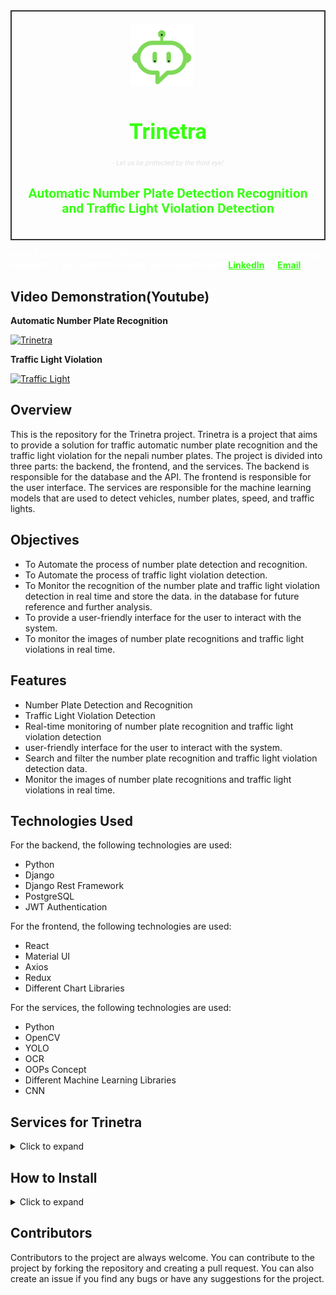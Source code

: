 <div style="border: 2px solid #333; padding: 20px; display: flex; align-items: center; justify-content: center;">
    <div style="text-align: center;">
        <img src="/results/trinetra.png" width="100" height="100" style="margin-right: 20px;">
        <h1 style="font-family: 'Roboto', sans-serif; font-size: 2.5em; color: #39FF14;">Trinetra</h1>
        <h6 style="font-family: 'Roboto', sans-serif; font-size: 0.8em; color: #e0e0e0;">- Let us be protected by the third eye!</h6>
        <h2 style="font-family: 'Roboto', sans-serif; font-size: 1.5em; color: #39FF14;">Automatic Number Plate Detection Recognition and Traffic Light Violation Detection</h2>
    </div>

</div>


<p style="color: white; font-weight: bold;">
Here, I have not provided the model that I have trained so that nobody can misuse it. If you want the model,
can contact me
at <a href="https://www.linkedin.com/in/ishworrsubedii/" style="color: #39FF14; font-weight: bold;">LinkedIn</a> or <a href="mailto:ishworr.subedi@gmail.com" style="color: #39FF14; font-weight: bold;">Email</a>
</p>

## Video Demonstration(Youtube)


**Automatic Number Plate Recognition**

[![Trinetra](https://i.ytimg.com/an_webp/Xz8ykJ1enbc/mqdefault_6s.webp?du=3000&sqp=CIi0hrAG&rs=AOn4CLCPhFUmM4pMji0WRcp4KBqPN2R5QQ)](https://youtu.be/Xz8ykJ1enbc)

**Traffic Light Violation**

[![Traffic Light](https://i.ytimg.com/an_webp/QriQzJunH4U/mqdefault_6s.webp?du=3000&sqp=CNy7hrAG&rs=AOn4CLBgxV5sOHiLQAXMumF6QA0aShEfhQ)](https://www.youtube.com/watch?v=QriQzJunH4U)


## Overview

This is the repository for the Trinetra project. Trinetra is a project that aims to provide a solution for traffic
automatic number plate recognition and the traffic light violation for the nepali number plates. The project is divided
into three parts: the backend, the frontend, and the services. The backend is
responsible for the database and the API. The frontend is responsible for the user interface. The services are
responsible for the machine learning models that are used to detect vehicles, number plates, speed, and traffic lights.

## Objectives

- To Automate the process of number plate detection and recognition.
- To Automate the process of traffic light violation detection.
- To Monitor the recognition of the number plate and traffic light violation detection in real time and store the data.
  in the database for future reference and further analysis.
- To provide a user-friendly interface for the user to interact with the system.
- To monitor the images of number plate recognitions and traffic light violations in real time.

## Features

- Number Plate Detection and Recognition
- Traffic Light Violation Detection
- Real-time monitoring of number plate recognition and traffic light violation detection
- user-friendly interface for the user to interact with the system.
- Search and filter the number plate recognition and traffic light violation detection data.
- Monitor the images of number plate recognitions and traffic light violations in real time.

## Technologies Used

For the backend, the following technologies are used:

- Python
- Django
- Django Rest Framework
- PostgreSQL
- JWT Authentication

For the frontend, the following technologies are used:

- React
- Material UI
- Axios
- Redux
- Different Chart Libraries

For the services, the following technologies are used:

- Python
- OpenCV
- YOLO
- OCR
- OOPs Concept
- Different Machine Learning Libraries
- CNN

## Services for Trinetra

<details>
<summary>Click to expand</summary>

### 1. Number Plate Detection and Recognition

- Number plate detection and recognition is the process of detecting the number plate of a vehicle and recognizing the
  characters on the number plate. The process involves the following steps:
    - Number Plate Detection
    - Number Plate Recognition

    - [ALPR](services_trinetra/alpr/README.md)

### 2. Traffic Light Violation Detection

- Traffic light violation detection is the process of detecting the violation of traffic lights by vehicles. The process
  involves the following steps:
    - Traffic Light Detection
    - Vehicle Detection
    - Traffic Light Violation Detection

    - [Traffic light violation](services_trinetra/trafficlight/README.md)

</details>

## How to Install

<details>
<summary>Click to expand</summary>

#### 1. Clone the repository

```bash
git clone https://github.com/ishworrsubedii/automatic_number_plate_detection_recognition-traffic_light_violation.git
````

#### 2. Create Environment

```bash
conda create -n trinetra python=3.10
````

#### 3. Install the requirements

```bash
pip install -r requirement
````

### Backend

For the backend, open the suitable IDE, i.e., Pycharm, and set up the Conda environment.

### Frontend

For frontend, open the suitable idea, i.e., vs. code, and open the frontend-trinetra directory.The requirements for the
frontend are:

- Node package manager needs to be installed in the system

```angular2html
npm install
```

To start the frontend, run the following command:

```angular2html
npm start 
```

To build the optimized version of the frontend, run the following command:

```angular2html
npm run build
```

### Services

#### 1. Setup

```angular2html
cd services_trinetra
```

```bash
setup.py install
```

Copy the package of the` anaconda/trinetra/dist/lib` and add it into the site-packages of the python environment

For alpr

Change the IP of ipcam inside backend_trinetra/alpr/alprservices.py to your IP.

For traffic lights

Change the IP of the ipcam inside backend_trinetra/trafficlight/trafficlightservices.py.

</details>

## Contributors

Contributors to the project are always welcome. You can contribute to the project by forking the repository and creating
a pull request. You can also create an issue if you find any bugs or have any suggestions for the project.

